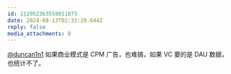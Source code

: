 ```yaml
---
id: 112952363558011873
date: 2024-08-13T02:31:29.644Z
reply: false
media_attachments: 0
---
```


[@duncan1n1](https://ieji.de/@duncan1n1) 如果商业模式是 CPM 广告，也难搞，如果 VC 要的是 DAU 数据，也统计不了。

